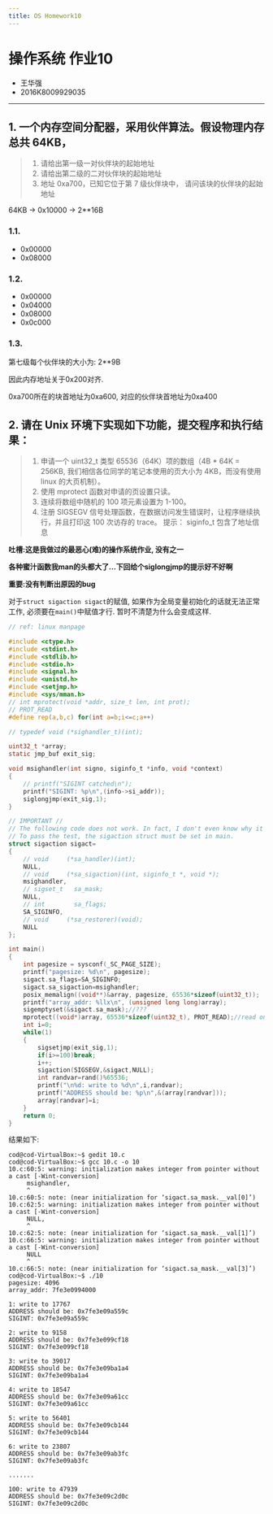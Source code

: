 ```yaml
---
title: OS Homework10
---
```



# 操作系统 作业10

* 王华强
* 2016K8009929035

***

## 1. 一个内存空间分配器，采用伙伴算法。假设物理内存总共 64KB，
> 1) 请给出第一级一对伙伴块的起始地址
> 2) 请给出第二级的二对伙伴块的起始地址
> 3) 地址 0xa700，已知它位于第 7 级伙伴块中， 请问该块的伙伴块的起始地址

64KB -> 0x10000 -> 2**16B

### 1.1.

* 0x00000
* 0x08000

### 1.2.

* 0x00000
* 0x04000
* 0x08000
* 0x0c000

### 1.3.

第七级每个伙伴块的大小为: 2**9B

因此内存地址关于0x200对齐.

0xa700所在的块首地址为0xa600, 对应的伙伴块首地址为0xa400

## 2. 请在 Unix 环境下实现如下功能，提交程序和执行结果：

> 1. 申请一个 uint32_t 类型 65536（64K）项的数组（4B * 64K = 256KB, 我们相信各位同学的笔记本使用的页大小为 4KB，而没有使用 linux 的大页机制）。
> 2. 使用 mprotect 函数对申请的页设置只读。
> 3. 连续将数组中随机的 100 项元素设置为 1-100。
> 4. 注册 SIGSEGV 信号处理函数，在数据访问发生错误时，让程序继续执行，并且打印这 100 次访存的 trace。
> 提示： siginfo_t 包含了地址信息

**吐槽:这是我做过的最恶心(难)的操作系统作业, 没有之一**

**各种蜜汁函数我man的头都大了...下回给个siglongjmp的提示好不好啊**

**重要:没有判断出原因的bug**

对于`struct sigaction sigact`的赋值, 如果作为全局变量初始化的话就无法正常工作, 必须要在`main()`中赋值才行. 暂时不清楚为什么会变成这样. 

```c
// ref: linux manpage

#include <ctype.h>
#include <stdint.h>
#include <stdlib.h>
#include <stdio.h>
#include <signal.h>
#include <unistd.h>
#include <setjmp.h>
#include <sys/mman.h>
// int mprotect(void *addr, size_t len, int prot);
// PROT_READ  
#define rep(a,b,c) for(int a=b;i<=c;a++)

// typedef void (*sighandler_t)(int);

uint32_t *array;
static jmp_buf exit_sig;

void msighandler(int signo, siginfo_t *info, void *context)
{
    // printf("SIGINT catched\n");
    printf("SIGINT: %p\n",(info->si_addr));
    siglongjmp(exit_sig,1);
}

// IMPORTANT //
// The following code does not work. In fact, I don't even know why it does not work.
// To pass the test, the sigaction struct must be set in main. 
struct sigaction sigact=
{
    // void     (*sa_handler)(int);
    NULL,
    // void     (*sa_sigaction)(int, siginfo_t *, void *);
    msighandler,
    // sigset_t   sa_mask;
    NULL,
    // int        sa_flags;
    SA_SIGINFO,
    // void     (*sa_restorer)(void);
    NULL
};

int main()
{
    int pagesize = sysconf(_SC_PAGE_SIZE);
    printf("pagesize: %d\n", pagesize);
    sigact.sa_flags=SA_SIGINFO;
    sigact.sa_sigaction=msighandler;
    posix_memalign((void**)&array, pagesize, 65536*sizeof(uint32_t));
    printf("array_addr: %llx\n", (unsigned long long)array);
    sigemptyset(&sigact.sa_mask);//???
    mprotect((void*)array, 65536*sizeof(uint32_t), PROT_READ);//read only
    int i=0;
    while(1)
    {
        sigsetjmp(exit_sig,1);
        if(i>=100)break;
        i++;
        sigaction(SIGSEGV,&sigact,NULL);
        int randvar=rand()%65536;
        printf("\n%d: write to %d\n",i,randvar);
        printf("ADDRESS should be: %p\n",&(array[randvar]));
        array[randvar]=i;
    }
    return 0;
}

```

结果如下:
```
cod@cod-VirtualBox:~$ gedit 10.c
cod@cod-VirtualBox:~$ gcc 10.c -o 10
10.c:60:5: warning: initialization makes integer from pointer without a cast [-Wint-conversion]
     msighandler,
     ^
10.c:60:5: note: (near initialization for ‘sigact.sa_mask.__val[0]’)
10.c:62:5: warning: initialization makes integer from pointer without a cast [-Wint-conversion]
     NULL,
     ^
10.c:62:5: note: (near initialization for ‘sigact.sa_mask.__val[1]’)
10.c:66:5: warning: initialization makes integer from pointer without a cast [-Wint-conversion]
     NULL
     ^
10.c:66:5: note: (near initialization for ‘sigact.sa_mask.__val[3]’)
cod@cod-VirtualBox:~$ ./10
pagesize: 4096
array_addr: 7fe3e0994000

1: write to 17767
ADDRESS should be: 0x7fe3e09a559c
SIGINT: 0x7fe3e09a559c

2: write to 9158
ADDRESS should be: 0x7fe3e099cf18
SIGINT: 0x7fe3e099cf18

3: write to 39017
ADDRESS should be: 0x7fe3e09ba1a4
SIGINT: 0x7fe3e09ba1a4

4: write to 18547
ADDRESS should be: 0x7fe3e09a61cc
SIGINT: 0x7fe3e09a61cc

5: write to 56401
ADDRESS should be: 0x7fe3e09cb144
SIGINT: 0x7fe3e09cb144

6: write to 23807
ADDRESS should be: 0x7fe3e09ab3fc
SIGINT: 0x7fe3e09ab3fc

.......

100: write to 47939
ADDRESS should be: 0x7fe3e09c2d0c
SIGINT: 0x7fe3e09c2d0c

```